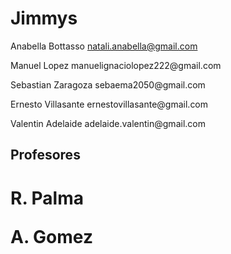 # Jimmys
Anabella Bottasso  natali.anabella@gmail.com
<p>
Manuel Lopez  manuelignaciolopez222@gmail.com
  </p>
  <p>
Sebastian Zaragoza sebaema2050@gmail.com
    </p>
    <p>
Ernesto Villasante ernestovillasante@gmail.com
      </p>
      <p>
Valentin Adelaide adelaide.valentin@gmail.com
        </p>
<h2>
Profesores
  </h2>
<h1>
R. Palma
  <p>
A. Gomez
  </p>
</h1>
